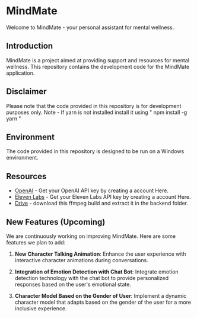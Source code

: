 # MindMate

Welcome to MindMate - your personal assistant for mental wellness.

## Introduction

MindMate is a project aimed at providing support and resources for mental wellness. This repository contains the development code for the MindMate application.

## Disclaimer

Please note that the code provided in this repository is for development purposes only.
Note - If yarn is not installed install it using " npm install -g yarn "

## Environment

The code provided in this repository is designed to be run on a Windows environment.

## Resources
- [OpenAI](https://openai.com) - Get your OpenAI API key by creating a account Here.
- [Eleven Labs](https://www.eleven-labs.com) -  Get your Eleven Labs API key by creating a account Here.
- [Drive](https://drive.google.com/file/d/1c0sOb1EA_u7USQck8fTaQiCRJpEWEjLp/view?usp=sharing) -  download this ffmpeg build and extract it in the backend folder.

## New Features (Upcoming)

We are continuously working on improving MindMate. Here are some features we plan to add:

1. **New Character Talking Animation**: Enhance the user experience with interactive character animations during conversations.

2. **Integration of Emotion Detection with Chat Bot**: Integrate emotion detection technology with the chat bot to provide personalized responses based on the user's emotional state.

3. **Character Model Based on the Gender of User**: Implement a dynamic character model that adapts based on the gender of the user for a more inclusive experience.
